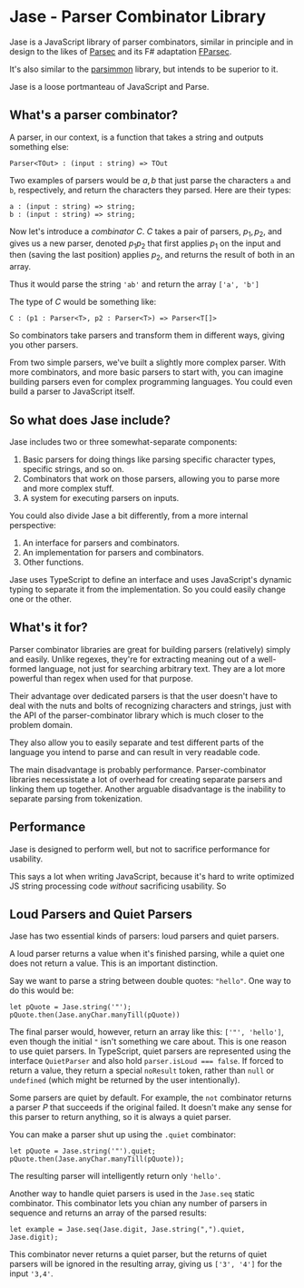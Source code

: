 # Jase - Parser Combinator Library
Jase is a JavaScript library of parser combinators, similar in principle and in design to the likes of [Parsec](https://wiki.haskell.org/Parsec) and its F# adaptation [FParsec](http://www.quanttec.com/fparsec/).

It's also similar to the [parsimmon](https://github.com/jneen/parsimmon) library, but intends to be superior to it.

Jase is a loose portmanteau of JavaScript and Parse. 

## What's a parser combinator?
A parser, in our context, is a function that takes a string and outputs something else:

	Parser<TOut> : (input : string) => TOut

Two examples of parsers would be $a,b$ that just parse the characters `a` and `b`, respectively, and return the characters they parsed. Here are their types:

	a : (input : string) => string;
	b : (input : string) => string;

Now let's introduce a *combinator* $C$. $C$ takes a pair of parsers, $p_1, p_2$, and gives us a new parser, denoted $p_1p_2$ that first applies $p_1$ on the input and then (saving the last position) applies $p_2$, and returns the result of both in an array.

Thus it would parse the string `'ab'` and return the array `['a', 'b']`

The type of $C$ would be something like:

	C : (p1 : Parser<T>, p2 : Parser<T>) => Parser<T[]>

So combinators take parsers and transform them in different ways, giving you other parsers.

From two simple parsers, we've built a slightly more complex parser. With more combinators, and more basic parsers to start with, you can imagine building parsers even for complex programming languages. You could even build a parser to JavaScript itself.

## So what does Jase include?
Jase includes two or three somewhat-separate components:

1. Basic parsers for doing things like parsing specific character types, specific strings, and so on.
2. Combinators that work on those parsers, allowing you to parse more and more complex stuff.
3. A system for executing parsers on inputs.

You could also divide Jase a bit differently, from a more internal perspective:

1. An interface for parsers and combinators.
2. An implementation for parsers and combinators.
3. Other functions.

Jase uses TypeScript to define an interface and uses JavaScript's dynamic typing to separate it from the implementation. So you could easily change one or the other.

## What's it for?
Parser combinator libraries are great for building parsers (relatively) simply and easily. Unlike regexes, they're for extracting meaning out of a well-formed language, not just for searching arbitrary text. They are a lot more powerful than regex when used for that purpose.

Their advantage over dedicated parsers is that the user doesn't have to deal with the nuts and bolts of recognizing characters and strings, just with the API of the parser-combinator library which is much closer to the problem domain.

They also allow you to easily separate and test different parts of the language you intend to parse and can result in very readable code.

The main disadvantage is probably performance. Parser-combinator libraries necessistate a lot of overhead for creating separate parsers and linking them up together. Another arguable disadvantage is the inability to separate parsing from tokenization.

## Performance
Jase is designed to perform well, but not to sacrifice performance for usability.

This says a lot when writing JavaScript, because it's hard to write optimized JS string processing code *without* sacrificing usability. So 

## Loud Parsers and Quiet Parsers
Jase has two essential kinds of parsers: loud parsers and quiet parsers.

A loud parser returns a value when it's finished parsing, while a quiet one does not return a value. This is an important distinction.

Say we want to parse a string between double quotes: `"hello"`. One way to do this would be:

	let pQuote = Jase.string('"');
	pQuote.then(Jase.anyChar.manyTill(pQuote))

The final parser would, however, return an array like this: `['"', 'hello']`, even though the initial `"` isn't something we care about. This is one reason to use quiet parsers. In TypeScript, quiet parsers are represented using the interface `QuietParser` and also hold `parser.isLoud === false`. If forced to return a value, they return a special `noResult` token, rather than `null` or `undefined` (which might be returned by the user intentionally).

Some parsers are quiet by default. For example, the `not` combinator returns a parser $P$ that succeeds if the original failed. It doesn't make any sense for this parser to return anything, so it is always a quiet parser.

You can make a parser shut up using the `.quiet` combinator:

	let pQuote = Jase.string('"').quiet;
	pQuote.then(Jase.anyChar.manyTill(pQuote));

The resulting parser will intelligently return only `'hello'`.

Another way to handle quiet parsers is used in the `Jase.seq` static combinator. This combinator lets you chian any number of parsers in sequence and returns an array of the parsed results:

	let example = Jase.seq(Jase.digit, Jase.string(",").quiet, Jase.digit);

This combinator never returns a quiet parser, but the returns of quiet parsers will be ignored in the resulting array, giving us `['3', '4']` for the input `'3,4'`.

